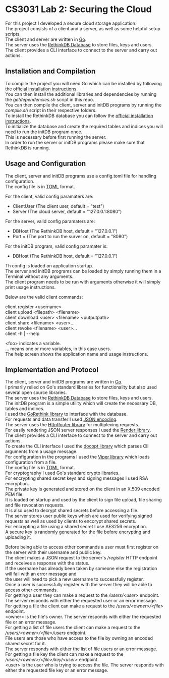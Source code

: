 CS3031 Lab 2: Securing the Cloud
================================

For this project I developed a secure cloud storage application.  
The project consists of a client and a server, as well as some helpful setup scripts.  
The client and server are written in [Go](https://golang.org).  
The server uses the [RethinkDB Database](http://rethinkdb.com) to store files, keys and users.  
The client provides a CLI interface to connect to the server and carry out actions.  


## Installation and Compilation

To compile the project you will need Go which can be installed by following the [official installation instructions](https://golang.org/doc/install).  
You can then install the additional libraries and dependencies by running the *getdependencies.sh* script in this repo.  
You can then compile the client, server and initDB programs by running the *compile.sh* script in their respective folders.  
To install the RethinkDB database you can follow the [official installation instructions](http://rethinkdb.com/docs/install).  
To initialize the database and create the required tables and indices you will need to run the initDB program once.  
This is necessary before first running the server.  
In order to run the server or initDB programs please make sure that RethinkDB is running.  

## Usage and Configuration
The client, server and initDB programs use a config.toml file for handling configuration.  
The config file is in [TOML](https://github.com/toml-lang/toml) format.  

For the client, valid config paramaters are:  

  * ClientUser (The client user, default = "test")  
  * Server (The cloud server, default = "127.0.0.1:8080")  

For the server, valid config paramaters are:  

  * DBHost (The RethinkDB host, default = "127.0.0.1")  
  * Port = (The port to run the surver on, default = "8080")  

For the initDB program, valid config paramater is:  

  * DBHost (The RethinkDB host, default = "127.0.0.1")  

Th config is loaded on application startup.  
The server and initDB programs can be loaded by simply running them in a Terminal without any arguments.  
The client program needs to be run with arguments otherwise it will simply print usage instructions.  

Below are the valid client commands:  

  client register \<username>  
  client upload \<filepath> \<filename>  
  client download \<user> \<filename> \<outputpath>  
  client share \<filename> \<user>...  
  client revoke \<filename> \<user>...  
  client -h | --help  

\<foo> indicates a variable.  
\... means one or more variables, in this case users.  
The help screen shows the application name and usage instructions.  

## Implementation and Protocol

The client, server and initDB programs are written in [Go](https://golang.org).  
I primarily relied on Go's standard libraries for functionality but also used several open source libraries.  
The server uses the [RethinkDB Database](http://rethinkdb.com) to store files, keys and users.  
The initDB program is a simple utility which will create the necessary DB, tables and indices.  
I used the [GoRethink library](https://github.com/dancannon/gorethink) to interface with the database.  
For requests and data transfer I used [JSON encoding](http://www.json.org/).  
The server uses the [HttpRouter library](https://github.com/julienschmidt/httprouter) for multiplexing requests.  
For easily rendering JSON server responses I used the [Render library](https://github.com/unrolled/render).  
The client provides a CLI interface to connect to the server and carry out actions.  
To create the CLI interface I used the [docopt library](https://github.com/docopt/docopt.go) which parses ClI arguments from a usage message.  
For configuration in the programs I used the [Viper library](https://github.com/spf13/viper) which loads configuration from a file.  
The config file is in [TOML](https://github.com/toml-lang/toml) format.  
For cryptography I used Go's standard crypto libraries.  
For encrypting shared secret keys and signing messages I used RSA encryption.  
The private key is generated and stored on the client in an X.509 encoded PEM file.  
It is loaded on startup and used by the client to sign file upload, file sharing and file revocation requests.  
It is also used to decrypt shared secrets before accessing a file.  
The server stores user public keys which are used for verifying signed requests as well as used by clients to encorypt shared secrets.  
For encrypting a file using a shared secret I use AES256 encryption.  
A secure key is randomly generated for the file before encrypting and uploading it.  

Before being able to access other commands a user must first register on the server with their username and public key.  
The client makes a JSON request to the server's */register* HTTP endpoint and receives a response with the status.  
If the username has already been taken by someone else the registration will fail with an error message and  
the user will need to pick a new username to successfully register.  
Once a user is successfully register with the server they will be able to access other commands.  
For getting a user they can make a request to the */users/\<user>* endpoint.  
The server responds with either the requested user or an error message.  
For getting a file the client can make a request to the */users/\<owner>/\<file>* endpoint.  
\<owner> is the file's owner.
The server responds with either the requested file or an error message.  
For getting a list of file users the client can make a request to the */users/\<owner>/\<file>/users* endpoint.  
File users are those who have access to the file by owning an encoded shared secret for it.  
The server responds with either the list of file users or an error message.  
For getting a file key the client can make a request to the */users/\<owner>/\<file>/key/\<user>* endpoint.  
\<user> is the user who is trying to access the file.
The server responds with either the requested file key or an error message.  
